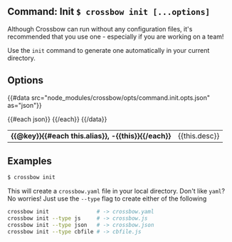 ## Command: Init `$ crossbow init [...options]`

Although Crossbow can run without any configuration files, it's
recommended that you use one - especially if you are working on a team!

Use the `init` command to generate
one automatically in your current directory.

## Options
{{#data src="node_modules/crossbow/opts/command.init.opts.json" as="json"}}
<table>
{{#each json}}
    <tr>
    <td><strong>{{@key}}{{#each this.alias}}, -{{this}}{{/each}}</strong></td>
    <td>
        {{this.desc}}
    </td>
    </tr>
{{/each}}
{{/data}}
</table>

## Examples

```bash
$ crossbow init
```

This will create a `crossbow.yaml` file in your local directory. Don't
like `yaml`? No worries! Just use the `--type` flag to create either of
the following

```bash
crossbow init               # -> crossbow.yaml
crossbow init --type js     # -> crossbow.js
crossbow init --type json   # -> crossbow.json
crossbow init --type cbfile # -> cbfile.js
```